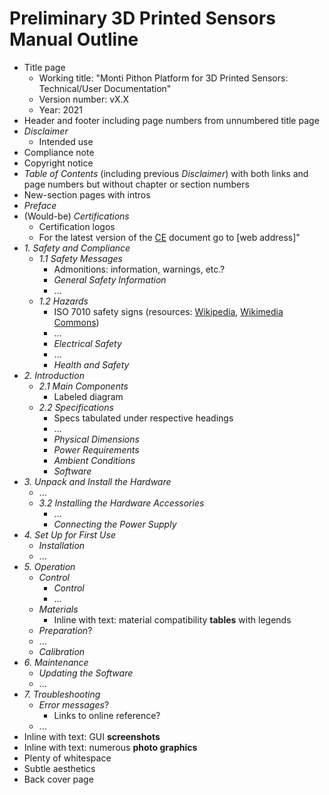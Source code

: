 # Preliminary 3D Printed Sensors Manual Outline

-  Title page
     -  Working title: "Monti Pithon Platform for 3D Printed Sensors: Technical/User Documentation"
     -  Version number: vX.X
     -  Year: 2021
 -  Header and footer including page numbers from unnumbered title page
 -  *Disclaimer*
     -  Intended use
 -  Compliance note
 -  Copyright notice
 -  *Table of Contents* (including previous *Disclaimer*) with both links and page numbers but without chapter or section numbers
 -  New-section pages with intros
 -  *Preface*
 -  (Would-be) *Certifications*
     -  Certification logos
     -  For the latest version of the [CE](https://ec.europa.eu/growth/single-market/ce-marking/) document go to \[web address\]"
 -  *1. Safety and Compliance*
     -  *1.1 Safety Messages*
         -  Admonitions: information, warnings, etc.?
         -  *General Safety Information*
         -  ...
     -  *1.2 Hazards*
         -  ISO 7010 safety signs (resources: [Wikipedia](https://en.wikipedia.org/wiki/ISO_7010), [Wikimedia Commons](https://commons.wikimedia.org/wiki/Category:ISO_7010_safety_signs_(vector_drawings)))
         -  ...
         -  *Electrical Safety*
         -  ...
         -  *Health and Safety*
 -  *2. Introduction*
     -  *2.1 Main Components*
         -  Labeled diagram
     -  *2.2 Specifications*
         -  Specs tabulated under respective headings
         -  ...
         -  *Physical Dimensions*
         -  *Power Requirements*
         -  *Ambient Conditions*
         -  *Software*
 -  *3. Unpack and Install the Hardware*
     -  ...
     -  *3.2 Installing the Hardware Accessories*
         -  ...
         -  *Connecting the Power Supply*
 -  *4. Set Up for First Use*
     -  *Installation*
     -  ...
 -  *5. Operation*
     -  *Control*
         -  *Control*
         -  ...
     -  *Materials*
         -  Inline with text: material compatibility **tables** with legends
     -  *Preparation*?
     -  ...
     -  *Calibration*
 -  *6. Maintenance*
     -  *Updating the Software*
     -  ...
 -  *7. Troubleshooting*
     -  *Error messages*?
         -  Links to online reference?
     -  ...
 -  Inline with text: GUI **screenshots**
 -  Inline with text: numerous **photo graphics**
 -  Plenty of whitespace
 -  Subtle aesthetics
 -  Back cover page
